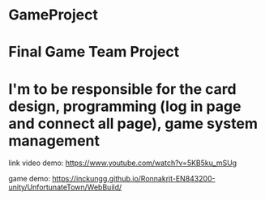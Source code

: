 # GameProject

# Final Game Team Project

# I'm to be responsible for the card design, programming (log in page and connect all page), game system management

link video demo: https://www.youtube.com/watch?v=5KB5ku_mSUg

game demo: https://inckungg.github.io/Ronnakrit-EN843200-unity/UnfortunateTown/WebBuild/
